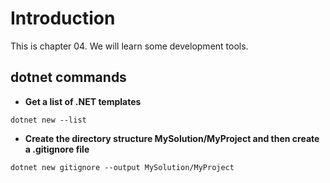 # Introduction 
This is chapter 04. We will learn some development tools.

## dotnet commands

- **Get a list of .NET templates**

```
dotnet new --list
```

- **Create the directory structure MySolution/MyProject and then create a .gitignore file**

```
dotnet new gitignore --output MySolution/MyProject
```
